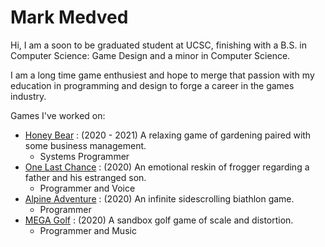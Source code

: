 <h1> Mark Medved </h1>
  Hi, I am a soon to be graduated student at UCSC, finishing with a B.S. in Computer Science: Game Design and a minor in Computer Science.
    
  
  I am a long time game enthusiest and hope to merge that passion with my education in programming and design to forge a career in the games industry.
  
  Games I've worked on:
  * [Honey Bear](https://team-bbbees.itch.io/honey-bear) : (2020 - 2021) A relaxing game of gardening paired with some business management.
    * Systems Programmer
  * [One Last Chance](https://carlerez.itch.io/one-last-chance) : (2020) An emotional reskin of frogger regarding a father and his estranged son.
    * Programmer and Voice
  * [Alpine Adventure](https://ben-quadrinaros.itch.io/alpine-adventure) : (2020) An infinite sidescrolling biathlon game.
    * Programmer
  * [MEGA Golf](https://ben-quadrinaros.itch.io/mega-golf) : (2020) A sandbox golf game of scale and distortion.
    * Programmer and Music
  
